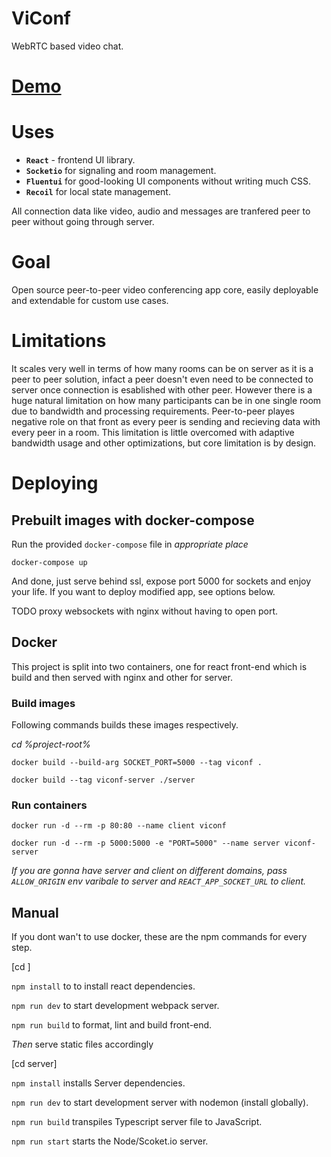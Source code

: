 # ViConf

WebRTC based video chat.

# [Demo](https://viconf.vercel.app/)

# Uses

-   **`React`** - frontend UI library.
-   **`Socketio`** for signaling and room management.
-   **`Fluentui`** for good-looking UI components without writing much CSS.
-   **`Recoil`** for local state management.

All connection data like video, audio and messages are tranfered peer to peer without going through server.

# Goal

Open source peer-to-peer video conferencing app core, easily deployable and extendable for custom use cases.

# Limitations

It scales very well in terms of how many rooms can be on server as it is a peer to peer solution, infact a peer doesn't even need to be connected to server once connection is esablished with other peer. However there is a huge natural limitation on how many participants can be in one single room due to bandwidth and processing requirements. Peer-to-peer playes negative role on that front as every peer is sending and recieving data with every peer in a room. This limitation is little overcomed with adaptive bandwidth usage and other optimizations, but core limitation is by design.

# Deploying

## Prebuilt images with docker-compose

Run the provided `docker-compose` file in _appropriate place_

`docker-compose up`

And done, just serve behind ssl, expose port 5000 for sockets and enjoy your life. If you want to deploy modified app, see options below.

TODO proxy websockets with nginx without having to open port.

## Docker

This project is split into two containers, one for react front-end which is build and then served with nginx and other for server.

### Build images

Following commands builds these images respectively.

_cd %project-root%_

`docker build --build-arg SOCKET_PORT=5000 --tag viconf .`

`docker build --tag viconf-server ./server`

### Run containers

`docker run -d --rm -p 80:80 --name client viconf`

`docker run -d --rm -p 5000:5000 -e "PORT=5000" --name server viconf-server`

_If you are gonna have server and client on different domains, pass `ALLOW_ORIGIN` env varibale to server and `REACT_APP_SOCKET_URL` to client._

## Manual

If you dont wan't to use docker, these are the npm commands for every step.

[cd <project-root>]

`npm install` to to install react dependencies.

`npm run dev` to start development webpack server.

`npm run build` to format, lint and build front-end.

_Then_ serve static files accordingly

[cd server]

`npm install` installs Server dependencies.

`npm run dev` to start development server with nodemon (install globally).

`npm run build` transpiles Typescript server file to JavaScript.

`npm run start` starts the Node/Scoket.io server.

